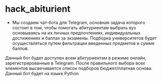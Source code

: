 # hack_abiturient

- Мы создаем чат-бота для Telegram, основная задача которого состоит в том, чтобы помогать абитуриентам выбрать вуз основываясь на их личных предпочтениях, индивидуальных достижениях и баллах за экзамены. Подборка университетов будет осуществляться путем фильтрации введенных предметов и сумме баллов. 



Данный бот будет доступен всем абитуриентам в режиме онлайн, зарегистрированные в Telegram. После правильного выбора всех элементов высвечивается список подборов бюджет/платная основа. Данный бот будет на языкe Python 
